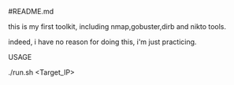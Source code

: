 #README.md

this is my first toolkit, including nmap,gobuster,dirb and nikto tools.

indeed, i have no reason for doing this, i'm just practicing.









USAGE

./run.sh <Target_IP>
